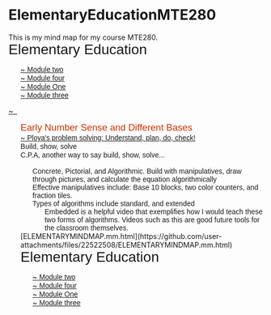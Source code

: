 # ElementaryEducationMTE280
This is my mind map for my course MTE280.
<!DOCTYPE HTML PUBLIC "-//W3C//DTD HTML 4.01 Transitional//EN" "http://www.w3.org/TR/html4/loose.dtd">
<html>
<head>
<title>Elementary Education </title>
<style type="text/css">
    li { list-style: none;  margin: 0; }
    p { margin: 0; }

    span.l { color: red; font-weight: bold; }

    a.mapnode:link {text-decoration: none; color: black; }
    a.mapnode:visited {text-decoration: none; color: black; }
    a.mapnode:active {text-decoration: none; color: black; }
    a.mapnode:hover {text-decoration: none; color: black; background: #eeeee0; }

</style>
<!-- ^ Position is not set to relative / absolute here because of Mozilla -->
</head>
<body>
<p><span style="font-size: 200%;font-family: Script MT Bold, sans-serif; ">Elementary Education </span>
<ul><li><a href=".mm2.mm.html" target="_blank"><span class=l>~</span>&nbsp;<span style="font-family: Stencil, sans-serif; ">Module two</span>
</a>

</li>
<li><a href="Module%20four.mm.html" target="_blank"><span class=l>~</span>&nbsp;<span style="font-family: Stencil, sans-serif; ">Module four</span>
</a>

</li>
<li><a href=".mm.mm.html" target="_blank"><span class=l>~</span>&nbsp;<span style="font-family: Stencil, sans-serif; ">Module One</span>
</a>

</li>
<li><a href="Module%20three.mm.html" target="_blank"><span class=l>~</span>&nbsp;<span style="font-family: Stencil, sans-serif; ">Module three</span>
</a>

</li>

</ul></body>
</html>
<!DOCTYPE HTML PUBLIC "-//W3C//DTD HTML 4.01 Transitional//EN" "http://www.w3.org/TR/html4/loose.dtd">
<html>
<head>
<title></title>
<style type="text/css">
    li { list-style: none;  margin: 0; }
    p { margin: 0; }

    span.l { color: red; font-weight: bold; }

    a.mapnode:link {text-decoration: none; color: black; }
    a.mapnode:visited {text-decoration: none; color: black; }
    a.mapnode:active {text-decoration: none; color: black; }
    a.mapnode:hover {text-decoration: none; color: black; background: #eeeee0; }

</style>
<!-- ^ Position is not set to relative / absolute here because of Mozilla -->
</head>
<body>
<p><a href="Ellementary.mm.html" target="_blank"><span class=l>~</span>&nbsp;&nbsp;
</a>
<ul><li><span style="color: #cc3300;font-size: 133%;font-family: SimSun, sans-serif; ">Early Number Sense and Different Bases</span>

</li>
<li><a href="https://www.youtube.com/watch?v=grIH2hmaid4&t=450s" target="_blank"><span class=l>~</span>&nbsp;<span style="font-family: Perpetua, sans-serif; ">Ploya's problem solving: Understand, plan, do, check!</span>
</a>

</li>
<li><span style="font-family: Perpetua, sans-serif; ">Build, show, solve</span>

</li>
<li><span style="font-family: Perpetua, sans-serif; ">C.P.A, another way to say build, show, solve... </span>

</li>
<li><span style="font-family: SansSerif, sans-serif; ">&nbsp;</span>
<ul><li><p><span style="font-family: Perpetua, sans-serif; ">Concrete, Pictorial, and Algorithmic. Build with manipulatives, draw through pictures, and calculate the equation algorithmically</span>
<p><span style="font-family: Perpetua, sans-serif; ">Effective manipulatives include: Base 10 blocks, two color counters, and fraction tiles.</span>
<p><span style="font-family: Perpetua, sans-serif; ">Types of algorithms include standard, and extended</span>
<ul><li><p><span style="font-family: Perpetua, sans-serif; ">Embedded is a helpful video that exemplifies how I would teach these two forms of algorithms. Videos such as this are good future tools for the classroom themselves.</span>
</li>
</ul></li>
</ul>
</li>
[ELEMENTARYMINDMAP.mm.html](https://github.com/user-attachments/files/22522508/ELEMENTARYMINDMAP.mm.html)
<!DOCTYPE HTML PUBLIC "-//W3C//DTD HTML 4.01 Transitional//EN" "http://www.w3.org/TR/html4/loose.dtd">
<html>
<head>
<title>Elementary Education </title>
<style type="text/css">
    li { list-style: none;  margin: 0; }
    p { margin: 0; }

    span.l { color: red; font-weight: bold; }

    a.mapnode:link {text-decoration: none; color: black; }
    a.mapnode:visited {text-decoration: none; color: black; }
    a.mapnode:active {text-decoration: none; color: black; }
    a.mapnode:hover {text-decoration: none; color: black; background: #eeeee0; }

</style>
<!-- ^ Position is not set to relative / absolute here because of Mozilla -->
</head>
<body>
<p><span style="font-size: 200%;font-family: Script MT Bold, sans-serif; ">Elementary Education </span>
<ul><li><a href=".mm2.mm.html" target="_blank"><span class=l>~</span>&nbsp;<span style="font-family: Stencil, sans-serif; ">Module two</span>
</a>

</li>
<li><a href="Module%20four.mm.html" target="_blank"><span class=l>~</span>&nbsp;<span style="font-family: Stencil, sans-serif; ">Module four</span>
</a>

</li>
<li><a href=".mm.mm.html" target="_blank"><span class=l>~</span>&nbsp;<span style="font-family: Stencil, sans-serif; ">Module One</span>
</a>

</li>
<li><a href="Module%20three.mm.html" target="_blank"><span class=l>~</span>&nbsp;<span style="font-family: Stencil, sans-serif; ">Module three</span>
</a>

</li>

</ul></body>
</html>

</ul></body>
</html>
